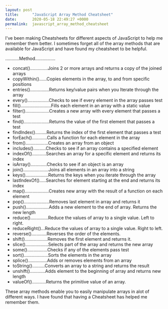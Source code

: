 ```yaml
---
layout: post
title:      "JavaScript Array Method Cheatsheet"
date:       2020-05-18 22:49:27 +0000
permalink:  javascript_array_method_cheatsheet
---
```



I've been making Cheatsheets for different aspects of JavaScript  to help me remember  them better. I sometimes forget all of the array methods that are available for JavaScript and have found my cheatsheet to be helpful.



...........Method................

* concat()..............Joins 2 or more arrays and returns a copy of the joined arrays
* copyWithin()......Copies elements in the array, to and from specific positions
* entries()...............Returns   key/value pairs when you Iterate through the array
* every().................Checks to see if every element in the array passes test
* fill()........................Fills each element in an array with a static value
* filter()...................Creates a new array with every element that passes a test
* find()....................Returns the value of the first element that passes a test
* findIndex().........Returns the index of the first element that passes a test
* forEach()............Calls a function for each element in the array
* from()..................Creates an array from an object
* includes()..........Checks to see if an array contains a specified element
* indexOf()...........Searches an array for a specific element and returns its index
* isArray().............Checks to see if an object is an array
* join()....................Joins all elements in an array into a string
* keys()..................Returns the keys when you iterate through the array
* lastIndexOf().....Searches for element starting at the end and returns its index
* map()...................Creates new array with the result of a function on each element
* pop()....................Removes last element in array and returns it
* push()..................Adds a new element to the end of array. Returns the new length
* reduce()..............Reduce the values of array to a single value. Left to right.
* reduceRight()...Reduce the values of array to a single value. Right to left.
* reverse()............Reverses the order of the elements.
* shift()..................Removes the first element and returns it.
* slice()..................Selects part of the array and returns the new array
* some()................Checks if any of the elements pass test
* sort()...................Sorts the elements in the array
* splice()...............Adds or removes elements from an array
* toString()..........Converts an array to a string and returns the result
* unshift()............Adds element to the beginning of array and returns new length
* valueOf()...........Returns the primitive value of an array.

These array methods enable you to easily manipulate arrays in alot of different ways. I have found that having a Cheatsheet has helped me remember them.
 



